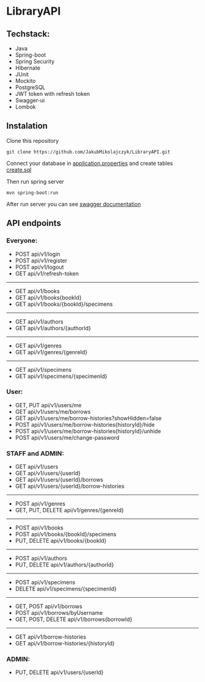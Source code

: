 # LibraryAPI

## Techstack:
* Java
* Spring-boot
* Spring Security
* Hibernate
* JUnit
* Mockito
* PostgreSQL
* JWT token with refresh token
* Swagger-ui
* Lombok

## Instalation

Clone this repository
```
git clone https://github.com/JakubMikolajczyk/LibraryAPI.git
```
Connect your database in [application.properties](https://github.com/JakubMikolajczyk/LibraryAPI/blob/070e7efd243ace998dfa23a864ad2d327fa8e7a8/src/main/resources/application.properties)
and create tables [create.sql](https://github.com/JakubMikolajczyk/LibraryAPI/blob/070e7efd243ace998dfa23a864ad2d327fa8e7a8/create.sql)

Then run spring server
```
mvn spring-boot:run
```
After run server you can see [swagger documentation](http://localhost:8080/swagger-ui/index.html#)

## API endpoints

### Everyone:
* POST api/v1/login
* POST api/v1/register
* POST api/v1/logout
* GET api/v1/refresh-token
---
* GET api/v1/books
* GET api/v1/books{bookId}
* GET api/v1/books/{bookId}/specimens
---
* GET api/v1/authors
* GET api/v1/authors/{authorId}
---
* GET api/v1/genres
* GET api/v1/genres/{genreId}
---
* GET api/v1/specimens
* GET api/v1/specimens/{specimenId}

### User:
* GET, PUT api/v1/users/me
* GET api/v1/users/me/borrows
* GET api/v1/users/me/borrow-histories?showHidden=false
* POST api/v1/users/me/borrow-histories{historyId}/hide
* POST api/v1/users/me/borrow-histories{historyId}/unhide
* POST api/v1/users/me/change-password

### STAFF and ADMIN:
* GET api/v1/users
* GET api/v1/users/{userId}
* GET api/v1/users/{userId}/borrows
* GET api/v1/users/{userId}/borrow-histories
---
* POST api/v1/genres
* GET, PUT, DELETE api/v1/genres/{genreId}
---
* POST api/v1/books
* POST api/v1/books/{bookId}/specimens
* PUT, DELETE api/v1/books/{bookId}
---
* POST api/v1/authors
* PUT, DELETE api/v1/authors/{authorId}
---
* POST api/v1/specimens
* DELETE api/v1/specimens/{specimenId}
---
* GET, POST api/v1/borrows
* POST api/v1/borrows/byUsername
* GET, POST, DELETE api/v1/borrows{borrowId}
---
* GET api/v1/borrow-histories
* GET api/v1/borrow-histories/{historyId}

### ADMIN:
* PUT, DELETE api/v1/users/{userId}
